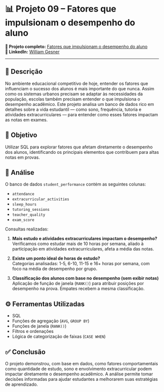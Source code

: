 # 📊 Projeto 09 – Fatores que impulsionam o desempenho do aluno
**🔗 Projeto completo:** [Fatores que impulsionam o desempenho do aluno](https://www.datacamp.com/datalab/w/ae86199f-40de-49df-8da6-bfbb48faee6f/edit)  
**👤 LinkedIn:** [William Gesner](https://www.linkedin.com/in/william-gesner/)

---

## 📌 Descrição
No ambiente educacional competitivo de hoje, entender os fatores que influenciam o sucesso dos alunos é mais importante do que nunca. Assim como os sistemas urbanos precisam se adaptar às necessidades da população, escolas também precisam entender o que impulsiona o desempenho acadêmico. Este projeto analisa um banco de dados rico em detalhes sobre a vida estudantil — como sono, frequência, tutoria e atividades extracurriculares — para entender como esses fatores impactam as notas em exames.

## 🎯 Objetivo
Utilizar SQL para explorar fatores que afetam diretamente o desempenho dos alunos, identificando os principais elementos que contribuem para altas notas em provas.

## 🔎 Análise
O banco de dados `student_performance` contém as seguintes colunas:
- `attendance`
- `extracurricular_activities`
- `sleep_hours`
- `tutoring_sessions`
- `teacher_quality`
- `exam_score`

Consultas realizadas:

1. **Mais estudo e atividades extracurriculares impactam o desempenho?**  
   Verificamos como estudar mais de 10 horas por semana, aliado à participação em atividades extracurriculares, afeta a média das notas.  

2. **Existe um ponto ideal de horas de estudo?**  
   Categorias analisadas: 1-5, 6-10, 11-15 e 16+ horas por semana, com foco na média de desempenho por grupo.  

3. **Classificação dos alunos com base no desempenho (sem exibir notas)**  
   Aplicação de função de janela (`RANK()`) para atribuir posições por desempenho na prova. Empates recebem a mesma classificação.  

## ⚙️ Ferramentas Utilizadas
- SQL
- Funções de agregação (`AVG`, `GROUP BY`)
- Funções de janela (`RANK()`)
- Filtros e ordenações
- Lógica de categorização de faixas (`CASE WHEN`)

## ✅ Conclusão
O projeto demonstrou, com base em dados, como fatores comportamentais como quantidade de estudo, sono e envolvimento extracurricular podem impactar diretamente o desempenho acadêmico. A análise permite tomar decisões informadas para ajudar estudantes a melhorarem suas estratégias de aprendizado.

